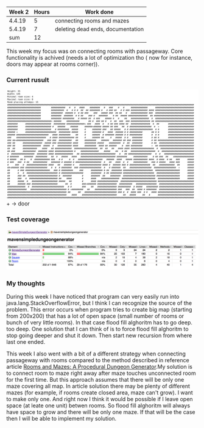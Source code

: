 Week 2 | Hours | Work done
------ | ------| ------
4.4.19|    5   |connecting rooms and mazes
5.4.19|    7   |deleting dead ends, documentation
sum | 12  |      

This week my focus was on connecting rooms with passageway. Core functionality is achived (needs a lot of optimization tho (
now for instance, doors may appear at rooms corner)).

### Current rusult  
<img src="https://github.com/alemati/simpleDungeonGeneratorTiralabra2019/blob/master/documentation/mapAfterWeek4.png" width="1000">  
+ -> door   

### Test coverage
<img src="https://github.com/alemati/simpleDungeonGeneratorTiralabra2019/blob/master/documentation/testCoverageAfterWeek4.png" width="1000">  

### My thoughts
During this week I have noticed that program can very easily run into java.lang.StackOverflowError, but I think I can recognize the source of the problem. This error occurs when program tries to create big map (starting from 200x200) that has a lot of open space (small number of rooms or bunch of very little rooms). In that case flood fill alghoritm has to go deep. too deep. One solution that I can think of is to force flood fill alghoritm to stop going deeper and shut it down. Then start new recursion from where last one ended.

This week I also went with a bit of a different strategy when connecting passageway with rooms compared to the method described in reference article [Rooms and Mazes: A Procedural Dungeon Generator](http://journal.stuffwithstuff.com/2014/12/21/rooms-and-mazes/).My solution is to connect room to maze right away after maze touches unconnected room for the first time. But this approach assumes that there will be only one maze covering all map. In article solution there may be plenty of different mazes (for example, if rooms create closed area, maze can't grow). I want to make only one. And right now I think it would be  possible if I leave open space (at leate one unit) betwen rooms. So flood fill alghoritm will always have space to grow and there will be only one maze. If that will be the case then I will be able to implement my solution.

